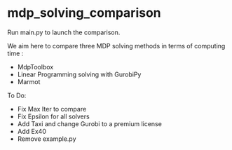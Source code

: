 # mdp_solving_comparison

Run main.py to launch the comparison.

We aim here to compare three MDP solving methods in terms of computing time :
- MdpToolbox
- Linear Programming solving with GurobiPy
- Marmot

To Do:
- Fix Max Iter to compare
- Fix Epsilon for all solvers
- Add Taxi and change Gurobi to a premium license
- Add Ex40
- Remove example.py
